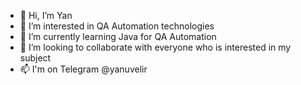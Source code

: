 - 👋 Hi, I’m Yan
- 👀 I’m interested in QA Automation technologies
- 🌱 I’m currently learning Java for QA Automation
- 💞️ I’m looking to collaborate with everyone who is interested in my subject
- 📫 I'm on Telegram @yanuvelir

<!---
yanuvelir/yanuvelir is a ✨ special ✨ repository because its `README.md` (this file) appears on your GitHub profile.
You can click the Preview link to take a look at your changes.
--->
